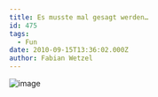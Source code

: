 ```yaml
---
title: Es musste mal gesagt werden…
id: 475
tags:
  - Fun
date: 2010-09-15T13:36:02.000Z
author: Fabian Wetzel
---
```


![image](https://az275061.vo.msecnd.net/blogmedia/2010/09/image38.png "image")

